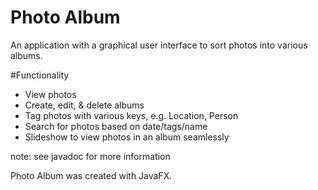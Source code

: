 # Photo Album
An application with a graphical user interface to sort photos into various albums. 

#Functionality
* View photos
* Create, edit, & delete albums
* Tag photos with various keys, e.g. Location, Person
* Search for photos based on date/tags/name
* Slideshow to view photos in an album seamlessly

note: see javadoc for more information

Photo Album was created with JavaFX.
